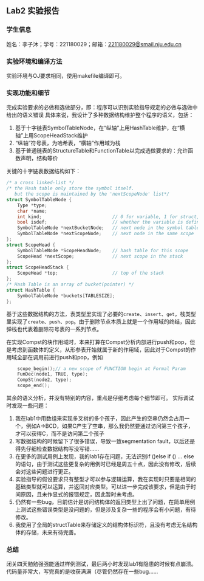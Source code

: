 ## Lab2 实验报告

### 学生信息

姓名：李子沐；学号：221180029；邮箱：221180029@smail.nju.edu.cn

### 实验环境和编译方法

实验环境与OJ要求相同，使用makefile编译即可。

### 实现功能和细节

完成实验要求的必做和选做部分，即：程序可以识别实验指导规定的必做与选做中给出的语义错误
具体来说，我设计了多种数据结构维护整个程序的语义，包括：

1. 基于十字链表SymbolTableNode，在“纵轴”上用HashTable维护，在“横轴”上用ScopeHeadStack维护
2. “纵轴”符号表，为哈希表，“横轴”作用域为栈
3. 基于普通链表的StructureTable和FunctionTable以完成选做要求的：允许函数声明，结构等价

关键的十字链表数据结构如下：

```C
/* a cross linked-list */
/* the Hash table only store the symbol itself.
   but the scope is maintained by the 'nextScopeNode' list*/
struct SymbolTableNode {
    Type *type;                      
    char *name;                     
    int kind;                          // 0 for variable, 1 for struct, 2 for function
    bool isdef;                        // whether the variable is defined
    SymbolTableNode *nextBucketNode;   // next node in the symbol table, linked list insered at the head
    SymbolTableNode *nextScopeNode;    // next node in the same scope
};
struct ScopeHead {
    SymbolTableNode *ScopeHeadNode;    // hash table for this scope
    ScopeHead *nextScope;              // next scope in the stack
};
struct ScopeHeadStack {
    ScopeHead *top;                    // top of the stack
};
/* Hash Table is an array of bucket(pointer) */
struct HashTable {
    SymbolTableNode *buckets[TABLESIZE];
};
```

基于这些数据结构的方法，表类型里实现了必要的`create`、`insert`、`get`，栈类型里实现了`create`、`push`、`pop`。由于删除节点本质上就是一个作用域的终结，因此弹栈也代表着删除符号表的一系列节点。

在实现Compst的块作用域时，本来打算在Compst分析内部进行push和pop，但是考虑到函数体的定义，从形参表开始就属于新的作用域，因此对于Compst的作用域全部在调用前进行push和pop，例如

```C
    scope_begin();// a new scope of FUNCTION begin at Formal Param
    FunDec(node1, TRUE, type);
    CompSt(node2, type);
    scope_end();
```

其余的语义分析，并没有特别的内容，重点是仔细考虑每个细节即可。
实际调试时发现一些问题：

1. 我在lab1中用数组来实现多叉树的多个孩子，因此产生的空串仍然会占用一个，例如A->BCD，如果C产生了空串，那么我仍然要通过访问第三个孩子，才可以获得C，而不是访问第二个孩子
2. 写数据结构的时候留下了很多错误，导致一致segmentation fault，以后还是得先仔细检查数据结构写没写错……
3. 在更多的测试用例上发现，我的lab1存在问题，无法识别if ()else if () ... else的语句，由于测试这些更复杂的用例时已经是周五十点，因此没有修改，后续会对这些问题进行更正。
4. 实验指导的假设要求只有整型才可以参与逻辑运算，我在实现时只要是相同的基础类型就可以运算，并返回对应类型。可以进一步完成该要求，但是由于时间原因，且未作显式的报错规定，因此暂时未考虑。
5. 仍然有一些bug，目前估计是访问结构体的返回类型上出了问题，在简单用例上测试这些错误类型是没问题的，但是涉及复杂一些的程序会有小问题，有待修改。
6. 我使用了全局的structTable来存储定义的结构体标识符，且没有考虑无名结构体的存储，未来有待完善。

### 总结

闭关四天勉勉强强能通过样例测试，最后两小时发现lab1有隐患的时候有点崩溃。代码量非常大，写完真的是收获满满（尽管仍然存在一些bug......



